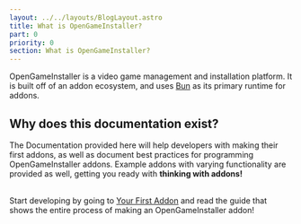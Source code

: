 ```yaml
---
layout: ../../layouts/BlogLayout.astro
title: What is OpenGameInstaller?
part: 0
priority: 0
section: What is OpenGameInstaller?
---
```


OpenGameInstaller is a video game management and installation platform. It is built off of an addon ecosystem, and uses [Bun](https://bun.sh) as its primary runtime for addons.

## Why does this documentation exist?

The Documentation provided here will help developers with making their first addons, as well as document best practices for programming OpenGameInstaller addons. Example addons with varying functionality are provided as well, getting you ready with **thinking with addons!**
<br></br>

Start developing by going to [Your First Addon](/docs/first-addon) and read the guide that shows the entire process of making an OpenGameInstaller addon!
